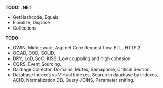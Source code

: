 
**TODO: .NET**
* GetHashcode, Equals
* Finialize, Dispose
* Collections

**TODO:**
* OWIN, Middleware, Asp.net Core Request flow, ETL, HTTP 2.
* OOAD, OOD, SOLID.
* DRY, LoD, SoC, KISS, Low coupoling and high cohesion
* CQRS, Event Sourcing.
* Garbage Collector, Domains, Mutex, Semaphore, Critical Section.
* Database Indexes vs Virtual Indexes, Search in database by indexes, ACID, Normalization DB, Query JOINS, Parameter snifing.
